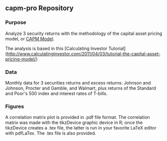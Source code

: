 ## capm-pro Repository

### Purpose

Analyze 3 security returns with the methodology of the capital asset pricing model, or [CAPM Model](http://en.wikipedia.org/wiki/Capital_asset_pricing_model). 

The analysis is based in this [Calculating Investor Tutorial] (http://www.calculatinginvestor.com/2011/04/03/tutorial-the-capital-asset-pricing-model/)

### Data
Monthly data for 3 securities returns and excess returns: Johnson and Johnson, Procter and Gamble, and Walmart, plus returns of the Standard and Poor's 500 index and interest rates of T-bills.

### Figures
A correlation matrix plot is provided in .pdf file format. The correlation matrix was made with the tikzDevice graphic device in R; once the tikzDevice creates a .tex file, the latter is run in your favorite LaTeX editor with pdfLaTex. The .tex file is also provided. 

